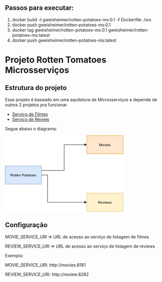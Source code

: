 ## Passos para executar:

1) docker build -t gweisheimer/rotten-potatoes-ms:0.1 -f Dockerfile ./src
2) docker push gweisheimer/rotten-potatoes-ms:0.1
3) docker tag gweisheimer/rotten-potatoes-ms:0.1 gweisheimer/rotten-potatoes-ms:latest
4) docker push gweisheimer/rotten-potatoes-ms:latest

# Projeto Rotten Tomatoes Microsserviços

## Estrutura do projeto
Esse projeto é baseado em uma aquitetura de Microsserviços e depende de outros 2 projetos pra funcionar

- [Serviço de Filmes](https://github.com/kubedev/movie)
- [Serviço de Review](https://github.com/kubedev/review)

Segue abaixo o diagrama:

![Diagrama da solução](./img/diagrama.png)

## Configuração

MOVIE_SERVICE_URI => URL de acesso ao serviço de listagem de filmes

REVIEW_SERVICE_URI => URL de acesso ao serviço de listagem de reviews

Exemplo:

MOVIE_SERVICE_URI: http://movies:8181

REVIEW_SERVICE_URI: http://review:8282


